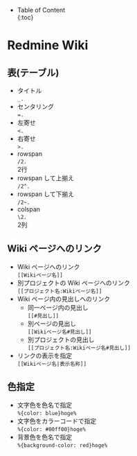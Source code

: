 - Table of Content  
{:toc}

# Redmine Wiki

## 表(テーブル)

* タイトル  
  `_.`
* センタリング  
  `=.`
* 左寄せ  
  `<.`
* 右寄せ  
  `>.`
* rowspan  
  `/2.`  
  2行
* rowspan して上揃え  
  `/2^.`  
* rowspan して下揃え  
  `/2~.`  
* colspan  
  `\2.`  
  2列

## Wiki ページへのリンク

* Wiki ページへのリンク  
  `[[Wikiページ名]]`
* 別プロジェクトの Wiki ページへのリンク  
  `[[プロジェクト名:Wikiページ名]]`
* Wiki ページ内の見出しへのリンク  
  * 同一ページ内の見出し  
    `[[#見出し]]`
  * 別ページの見出し  
    `[[Wikiページ名#見出し]]`
  * 別プロジェクトの見出し  
    `[[プロジェクト名:Wikiページ名#見出し]]`
* リンクの表示を指定  
  `[[Wikiページ名|表示名称]]`

## 色指定

* 文字色を色名で指定  
  `%{color: blue}hoge%`
* 文字色をカラーコードで指定  
  `%{color: #00ff00}hoge%`
* 背景色を色名で指定  
  `%{background-color: red}hoge%`

